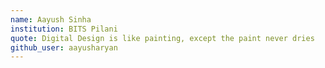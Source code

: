 ```yaml
---
name: Aayush Sinha
institution: BITS Pilani
quote: Digital Design is like painting, except the paint never dries
github_user: aayusharyan
---
```

